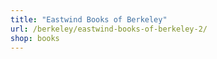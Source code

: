 ```yaml
---
title: "Eastwind Books of Berkeley"
url: /berkeley/eastwind-books-of-berkeley-2/
shop: books
---
```

